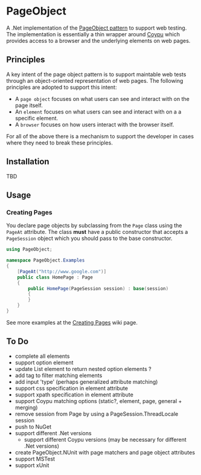 # PageObject
A .Net implementation of the [PageObject pattern](http://martinfowler.com/bliki/PageObject.html) to support web testing.
The implementation is essentially a thin wrapper around [Coypu](https://github.com/featurist/coypu) which provides access to a browser and the underlying
elements on web pages.

## Principles
A key intent of the page object pattern is to support maintable web tests through an object-oriented
representation of web pages. The following principles are adopted to support this intent: 
* A `page object` focuses on what users can see and interact with on the
page itself.
* An `element` focuses on what users can see and interact with on a
a specific element.
* A `browser` focuses on how users interact with the browser itself.

For all of the above there is a mechanism to support the developer in cases where they
need to break these principles.

## Installation
TBD

## Usage

### Creating Pages
You declare page objects by subclassing from the `Page` class using the `PageAt` attribute.
The class **must** have a public constructor that accepts a `PageSession` object which you should pass to the base constructor. 

```cs
using PageObject;

namespace PageObject.Examples
{
    [PageAt("http://www.google.com")]
    public class HomePage : Page
    {
        public HomePage(PageSession session) : base(session)
        {
        }
    }
}
```

See more examples at the [Creating Pages](https://github.com/dwhelan/PageObject/wiki/Creating-Pages) wiki page.

## To Do
 - complete all elements
 - support option element
 - update List element to return nested option elements ?
 - add tag to filter matching elements
 - add input 'type' (perhaps generalized attribute matching)
 - support css specification in element attribute
 - support xpath specification in element attribute
 - support Coypu matching options (static?, element, page, general + merging)
 - remove session from Page by using a PageSession.ThreadLocale session
 - push to NuGet
 - support different .Net versions
    - support different Coypu versions (may be necessary for different .Net versions)
 - create PageObject.NUnit with page matchers and page object attributes
 - support MSTest
 - support xUnit  

